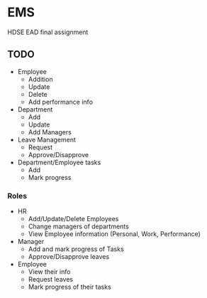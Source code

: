 # EMS
HDSE EAD final assignment

## TODO
* Employee
    * Addition
    * Update
    * Delete
    * Add performance info
* Department
    * Add
    * Update
    * Add Managers
* Leave Management
    * Request
    * Approve/Disapprove
* Department/Employee tasks
    * Add
    * Mark progress
### Roles

* HR
    * Add/Update/Delete Employees
    * Change managers of departments
    * View Employee information (Personal, Work, Performance)
* Manager
    * Add and mark progress of Tasks
    * Approve/Disapprove leaves
* Employee
    * View their info
    * Request leaves
    * Mark progress of their tasks

